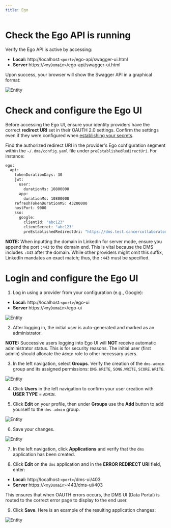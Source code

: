 ```yaml
---
title: Ego
---
```


# Check the Ego API is running

Verify the Ego API is active by accessing:
- **Local:** http://localhost:`<port>`/ego-api/swagger-ui.html
- **Server** https://`<myDomain>`/ego-api/swagger-ui.html

Upon success, your browser will show the Swagger API in a graphical format:

![Entity](../../assets/ego-swagger.png 'Ego Swagger')

# Check and configure the Ego UI

Before accessing the Ego UI, ensure your identity providers have the correct **redirect URI** set in their OAUTH 2.0 settings. Confirm the settings even if they were configured when [establishing your secrets](../configuration/prereq/secrets).

Find the authorized redirect URI in the provider's Ego configuration segment within the `~/.dms/config.yaml` file under `preEstablishedRedirectUri`. For instance:

```bash
ego:
  api:
    tokenDurationDays: 30
    jwt:
      user:
        durationMs: 10800000
      app:
        durationMs: 10800000
    refreshTokenDurationMS: 43200000
    hostPort: 9000
    sso:
      google:
        clientId: "abc123"
        clientSecret: "abc123"
        preEstablishedRedirectUri: "https://dms.test.cancercollaboratory.org:443/ego-api/oauth/login/google"
```

<Warning>**NOTE:** When inputting the domain in LinkedIn for server mode, ensure you append the port `:443` to the domain end. This is vital because the DMS includes `:443` after the domain. While other providers might omit this suffix, LinkedIn mandates an exact match; thus, the `:443` must be specified.</Warning>

# Login and configure the Ego UI

1. Log in using a provider from your configuration (e.g., Google):
- **Local:** http://localhost:`<port>`/ego-ui 
- **Server** https://`<myDomain>`/ego-ui

![Entity](../../assets/ego-login.png 'Ego Login')

2. After logging in, the initial user is auto-generated and marked as an administrator.

<Warning>**NOTE:** Successive users logging into Ego UI will **NOT** receive automatic administrator status. This is for security reasons. The initial user (first admin) should allocate the `Admin` role to other necessary users.</Warning>

3. In the left navigation, select **Groups**. Verify the creation of the `dms-admin` group and its assigned permissions: `DMS.WRITE`, `SONG.WRITE`, `SCORE.WRITE`.

![Entity](../../assets/ego-dms-admin2.png 'Ego DMS Admin')

4. Click **Users** in the left navigation to confirm your user creation with **USER TYPE** = `ADMIN`.

5. Click **Edit** on your profile, then under **Groups** use the **Add** button to add yourself to the `dms-admin` group.

![Entity](../../assets/ego-first-user2.png 'Ego First User')

6. Save your changes. 

![Entity](../../assets/ego-first-user2.png 'Ego First User')

7. In the left navigation, click **Applications** and verify that the `dms` application has been created.

8.  Click **Edit** on the `dms` application and in the **ERROR REDIRECT URI** field, enter:
- **Local:** http://localhost:`<port>`/dms-ui/403
- **Server** https://`<myDomain>`:443/dms-ui/403

This ensures that when OAUTH errors occurs, the DMS UI (Data Portal) is routed to the correct error page to display to the end user.

9.  Click **Save**.  Here is an example of the resulting application changes:

![Entity](../../assets/dms-app.png 'DMS App Error Redirect URI')
